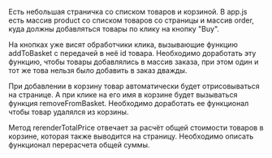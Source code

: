 Есть небольшая страничка со списком товаров и корзиной.
В app.js есть массив product со списком товаров со страницы и массив order, куда должны добавляться товары по клику на кнопку "Buy".

На кнопках уже висят обработчики клика, вызывающие функцию addToBasket с передачей в неё id товара. Необходимо доработать эту функцию, чтобы товары добавлялись в массив заказа, при этом один и тот же това нельзя было добавить в заказ дважды.

При добавлении в корзину товар автоматически будет отрисовываться на странице. А при клике на его имя в корзине будет вызываться функция removeFromBasket.
Необходимо доработать ее функционал чтобы товар удалялся из корзины.

Метод rerenderTotalPrice отвечает за расчёт общей стоимости товаров в корзине, которая также выводится на страницу. Необходимо описать функционал перерасчета общей суммы.
